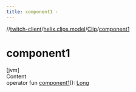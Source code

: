 ```yaml
---
title: component1 -
---
```

//[twitch-client](../../index.md)/[helix.clips.model](../index.md)/[Clip](index.md)/[component1](component1.md)



# component1  
[jvm]  
Content  
operator fun [component1](component1.md)(): [Long](https://kotlinlang.org/api/latest/jvm/stdlib/kotlin/-long/index.html)  



